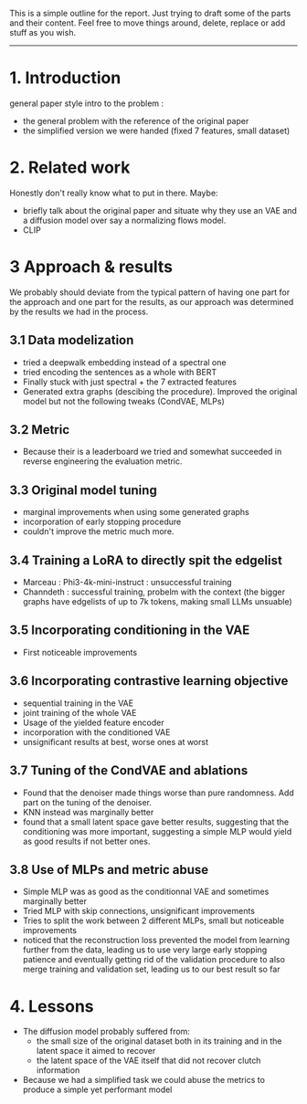 This is a simple outline for the report. Just trying to draft some of the parts and their content. Feel free to move things around, delete, replace or add stuff as you wish.

---

# 1. Introduction

general paper style intro to the problem :

- the general problem with the reference of the original paper
- the simplified version we were handed (fixed 7 features, small dataset)

# 2. Related work

Honestly don't really know what to put in there. Maybe:

- briefly talk about the original paper and situate why they use an VAE and a diffusion model over say a normalizing flows model.
- CLIP

# 3 Approach & results

We probably should deviate from the typical pattern of having one part for the approach and one part for the results, as our approach was determined by the results we had in the process.

## 3.1 Data modelization

- tried a deepwalk embedding instead of a spectral one
- tried encoding the sentences as a whole with BERT
- Finally stuck with just spectral + the 7 extracted features
- Generated extra graphs (descibing the procedure). Improved the original model but not the following tweaks (CondVAE, MLPs)

## 3.2 Metric 

- Because their is a leaderboard we tried and somewhat succeeded in reverse engineering the evaluation metric.

## 3.3 Original model tuning

- marginal improvements when using some generated graphs
- incorporation of early stopping procedure
- couldn't improve the metric much more.

## 3.4 Training a LoRA to directly spit the edgelist

- Marceau : Phi3-4k-mini-instruct : unsuccessful training
- Channdeth : successful training, probelm with the context (the bigger graphs have edgelists of up to 7k tokens, making small LLMs unsuable)

## 3.5 Incorporating conditioning in the VAE

- First noticeable improvements

## 3.6 Incorporating contrastive learning objective

- sequential training in the VAE
- joint training of the whole VAE
- Usage of the yielded feature encoder
- incorporation with the conditioned VAE
- unsignificant results at best, worse ones at worst

## 3.7 Tuning of the CondVAE and ablations

- Found that the denoiser made things worse than pure randomness. Add part on the tuning of the denoiser.
- KNN instead was marginally better
- found that a small latent space gave better results, suggesting that the conditioning was more important, suggesting a simple MLP would yield as good results if not better ones.

## 3.8 Use of MLPs and metric abuse

- Simple MLP was as good as the conditionnal VAE and sometimes marginally better
- Tried MLP with skip connections, unsignificant improvements
- Tries to split the work between 2 different MLPs, small but noticeable improvements
- noticed that the reconstruction loss prevented the model from learning further from the data, leading us to use very large early stopping patience and eventually getting rid of the validation procedure to also merge training and validation set, leading us to our best result so far

# 4. Lessons

- The diffusion model probably suffered from:
  - the small size of the original dataset both in its training and in the latent space it aimed to recover
  - the latent space of the VAE itself that did not recover clutch information
- Because we had a simplified task we could abuse the metrics to produce a simple yet performant model
